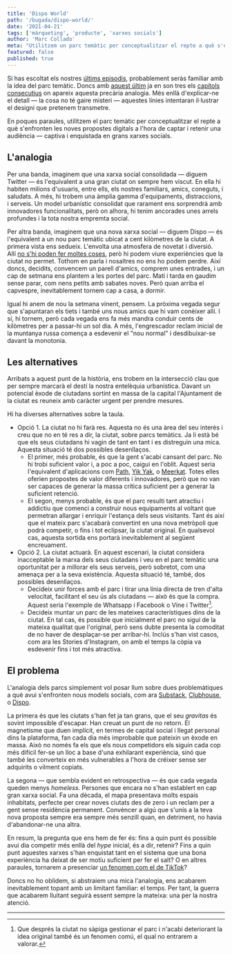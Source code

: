 ```yaml
---
title: 'Dispo World'
path: '/bugada/dispo-world/'
date: '2021-04-21'
tags: ['màrqueting', 'producte', 'xarxes socials']
author: 'Marc Collado'
meta: "Utilitzem un parc temàtic per conceptualitzar el repte a què s'enfronten les noves propostes digitals a l'hora de captar i retenir una audiència."
featured: false
published: true
---
```


Si has escoltat els nostres [últims episodis](https://rss.com/podcasts/safareig/172928), probablement seràs familiar amb la idea del parc temàtic. Doncs amb [aquest últim](https://rss.com/podcasts/safareig/178218) ja en son tres els [capítols consecutius](https://rss.com/podcasts/safareig/168994) on apareix aquesta precària analogia. Més enllà d'explicar-ne el detall — la cosa no té gaire misteri — aquestes línies intentaran il·lustrar el designi que pretenem transmetre.

En poques paraules, utilitzem el parc temàtic per conceptualitzar el repte a què s'enfronten les noves propostes digitals a l'hora de captar i retenir una audiència — captiva i enquistada en grans xarxes socials.

## L'analogia

Per una banda, imaginem que una xarxa social consolidada — diguem Twitter — és l'equivalent a una gran ciutat on sempre hem viscut. En ella hi habiten milions d'usuaris, entre ells, els nostres familiars, amics, coneguts, i saludats. A més, hi trobem una àmplia gamma d'equipaments, distraccions, i serveis. Un model urbanístic consolidat que rarament ens sorprendrà amb innovadores funcionalitats, però on alhora, hi tenim ancorades unes arrels profundes i la tota nostra empremta social.

Per altra banda, imaginem que una nova xarxa social — diguem Dispo — és l'equivalent a un nou parc temàtic ubicat a cent kilòmetres de la ciutat. A primera vista ens sedueix. L'envolta una atmosfera de novetat i diversió. Allí [no s'hi poden fer moltes coses](https://rss.com/podcasts/safareig/164292), però hi podem viure experiències que la ciutat no permet. Tothom en parla i nosaltres no ens ho podem perdre. Així doncs, decidits, convencem un parell d'amics, comprem unes entrades, i un cap de setmana ens plantem a les portes del parc. Matí i tarda en gaudim sense parar, com nens petits amb sabates noves. Però quan arriba el capvespre, inevitablement tornem cap a casa, a dormir.

Igual hi anem de nou la setmana vinent, pensem. La pròxima vegada segur que s'apuntaran els tiets i també uns nous amics que hi vam conèixer allí. I sí, hi tornem, però cada vegada ens fa més mandra conduir cents de kilòmetres per a passar-hi un sol dia. A més, l'engrescador reclam inicial de la muntanya russa comença a esdevenir el "nou normal" i desdibuixar-se davant la monotonia.

## Les alternatives

Arribats a aquest punt de la història, ens trobem en la intersecció clau que per sempre marcarà el destí la nostra entelèquia urbanística. Davant un potencial èxode de ciutadans sortint en massa de la capital l'Ajuntament de la ciutat es reuneix amb caràcter urgent per prendre mesures.

Hi ha diverses alternatives sobre la taula.

- Opció 1. La ciutat no hi farà res. Aquesta no és una àrea del seu interès i creu que no en té res a dir, la ciutat, sobre parcs temàtics. Ja li està bé que els seus ciutadans hi vagin de tant en tant i es distreguin una mica. Aquesta situació té dos possibles desenllaços.
  - El primer, més probable, és que la gent s'acabi cansant del parc. No hi trobi suficient valor i, a poc a poc, caigui en l'oblit. Aquest seria l'equivalent d'aplicacions com [Path](<https://en.wikipedia.org/wiki/Path_(social_network)>), [Yik Yak](https://en.wikipedia.org/wiki/Yik_Yak), o [Meerkat](<https://en.wikipedia.org/wiki/Meerkat_(app)>). Totes elles oferien propostes de valor diferents i innovadores, però que no van ser capaces de generar la massa crítica suficient per a generar la suficient retenció.
  - El segon, menys probable, és que el parc resulti tant atractiu i addictiu que comenci a construir nous equipaments al voltant que permetran allargar i enriquir l'estança dels seus visitants. Tant és així que el mateix parc s'acabarà convertint en una nova metròpoli que podrà competir, o fins i tot eclipsar, la ciutat original. En qualsevol cas, aquesta sortida ens portarà inevitablement al següent encreuament.
- Opció 2. La ciutat actuarà. En aquest escenari, la ciutat considera inacceptable la marxa dels seus ciutadans i veu en el parc temàtic una oportunitat per a millorar els seus serveis, però sobretot, com una amenaça per a la seva existència. Aquesta situació té, també, dos possibles desenllaços.
  - Decideix unir forces amb el parc i tirar una línia directa de tren d'alta velocitat, facilitant el seu ús als ciutadans — això és que la compra. Aquest seria l'exemple de Whatsapp i Facebook o Vine i Twitter[^1].
  - Decideix muntar un parc de les mateixes característiques dins de la ciutat. En tal cas, és possible que inicialment el parc no sigui de la mateixa qualitat que l'original, però sens dubte presenta la comoditat de no haver de desplaçar-se per arribar-hi. Inclús s'han vist casos, com ara les Stories d'Instagram, on amb el temps la còpia va esdevenir fins i tot més atractiva.

## El problema

L'analogia dels parcs simplement vol posar llum sobre dues problemàtiques a què avui s'enfronten nous models socials, com ara [Substack](https://rss.com/podcasts/safareig/141146), [Clubhouse](https://rss.com/podcasts/safareig/168994), o [Dispo](https://rss.com/podcasts/safareig/178218).

La primera és que les ciutats s'han fet ja tan grans, que el seu *gravitas* és sovint impossible d'escapar. Han creuat un punt de no retorn. El magnetisme que duen implícit, en termes de capital social i llegat personal dins la plataforma, fan cada dia més improbable que pateixin un èxode en massa. Això no només fa els que els nous competidors els siguin cada cop més difícil fer-se un lloc a base d'una exhilarant experiència, sinó que també les converteix en més vulnerables a l'hora de créixer sense ser adquirits o vilment copiats.

La segona — que sembla evident en retrospectiva — és que cada vegada queden menys *homeless*. Persones que encara no s'han establert en cap gran xarxa social. Fa una dècada, el mapa presentava molts espais inhabitats, perfecte per crear noves ciutats des de zero i un reclam per a gent sense residència permanent. Convèncer a algú que s'unís a la teva nova proposta sempre era sempre més senzill quan, en detriment, no havia d'abandonar-ne una altra.

En resum, la pregunta que ens hem de fer és: fins a quin punt és possible avui dia competir més enllà del *hype* inicial, és a dir, retenir? Fins a quin punt aquestes xarxes s'han enquistat tant en el sistema que una bona experiència ha deixat de ser motiu suficient per fer el salt? O en altres paraules, tornarem a presenciar [un fenomen com el de TikTok](https://rss.com/podcasts/safareig/91938)?

Doncs no ho oblidem, si abstraiem una mica l'analogia, ens acabarem inevitablement topant amb un limitant familiar: el temps. Per tant, la guerra que acabarem lluitant seguirà essent sempre la mateixa: una per la nostra atenció.

---

[^1]: Que després la ciutat no sàpiga gestionar el parc i n'acabi deteriorant la idea original també és un fenomen comú, el qual no entrarem a valorar.
